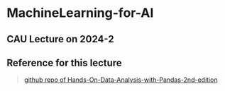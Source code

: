 # MachineLearning-for-AI
## CAU Lecture on 2024-2

## Reference for this lecture
>[github repo of Hands-On-Data-Analysis-with-Pandas-2nd-edition](https://github.com/stefmolin/Hands-On-Data-Analysis-with-Pandas-2nd-edition?tab=MIT-1-ov-file#readme)
